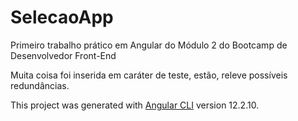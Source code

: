 # SelecaoApp

Primeiro trabalho prático em Angular do Módulo 2 do Bootcamp de Desenvolvedor Front-End

Muita coisa foi inserida em caráter de teste, estão, releve possíveis redundâncias.

This project was generated with [Angular CLI](https://github.com/angular/angular-cli) version 12.2.10.

